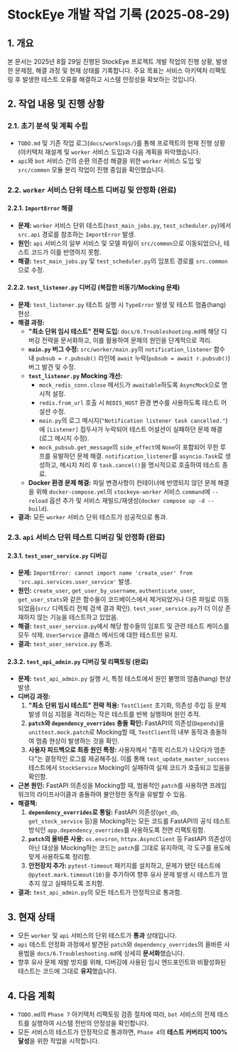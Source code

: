 # StockEye 개발 작업 기록 (2025-08-29)

## 1. 개요
본 문서는 2025년 8월 29일 진행된 StockEye 프로젝트 개발 작업의 진행 상황, 발생한 문제점, 해결 과정 및 현재 상태를 기록합니다. 주요 목표는 서비스 아키텍처 리팩토링 후 발생한 테스트 오류를 해결하고 시스템 안정성을 확보하는 것입니다.

## 2. 작업 내용 및 진행 상황

### 2.1. 초기 분석 및 계획 수립
- `TODO.md` 및 기존 작업 로그(`docs/worklogs/`)를 통해 프로젝트의 현재 진행 상황(아키텍처 재설계 및 `worker` 서비스 도입)과 다음 계획을 파악했습니다.
- `api`와 `bot` 서비스 간의 순환 의존성 해결을 위한 `worker` 서비스 도입 및 `src/common` 모듈 분리 작업이 진행 중임을 확인했습니다.

### 2.2. `worker` 서비스 단위 테스트 디버깅 및 안정화 (완료)

#### 2.2.1. `ImportError` 해결
- **문제:** `worker` 서비스 단위 테스트(`test_main_jobs.py`, `test_scheduler.py`)에서 `src.api` 경로를 참조하는 `ImportError` 발생.
- **원인:** `api` 서비스의 일부 서비스 및 모델 파일이 `src/common`으로 이동되었으나, 테스트 코드가 이를 반영하지 못함.
- **해결:** `test_main_jobs.py` 및 `test_scheduler.py`의 임포트 경로를 `src.common`으로 수정.

#### 2.2.2. `test_listener.py` 디버깅 (복잡한 비동기/Mocking 문제)
- **문제:** `test_listener.py` 테스트 실행 시 `TypeError` 발생 및 테스트 멈춤(hang) 현상.
- **해결 과정:**
    - **"최소 단위 임시 테스트" 전략 도입:** `docs/6.Troubleshooting.md`에 해당 디버깅 전략을 문서화하고, 이를 활용하여 문제의 원인을 단계적으로 격리.
    - **`main.py` 버그 수정:** `src/worker/main.py`의 `notification_listener` 함수 내 `pubsub = r.pubsub()` 라인에 `await` 누락(`pubsub = await r.pubsub()`) 버그 발견 및 수정.
    - **`test_listener.py` Mocking 개선:**
        - `mock_redis_conn.close` 메서드가 `awaitable`하도록 `AsyncMock`으로 명시적 설정.
        - `redis.from_url` 호출 시 `REDIS_HOST` 환경 변수를 사용하도록 테스트 어설션 수정.
        - `main.py`의 로그 메시지(`"Notification listener task cancelled."`)에 `[Listener]` 접두사가 누락되어 테스트 어설션이 실패하던 문제 해결 (로그 메시지 수정).
        - `mock_pubsub.get_message`의 `side_effect`에 `None`이 포함되어 무한 루프를 유발하던 문제 해결. `notification_listener`를 `asyncio.Task`로 생성하고, 메시지 처리 후 `task.cancel()`을 명시적으로 호출하여 테스트 종료.
    - **Docker 환경 문제 해결:** 파일 변경사항이 컨테이너에 반영되지 않던 문제 해결을 위해 `docker-compose.yml`의 `stockeye-worker` 서비스 `command`에 `--reload` 옵션 추가 및 서비스 재빌드/재생성(`docker compose up -d --build`).
- **결과:** 모든 `worker` 서비스 단위 테스트가 성공적으로 통과.

### 2.3. `api` 서비스 단위 테스트 디버깅 및 안정화 (완료)

#### 2.3.1. `test_user_service.py` 디버깅
- **문제:** `ImportError: cannot import name 'create_user' from 'src.api.services.user_service'` 발생.
- **원인:** `create_user`, `get_user_by_username`, `authenticate_user`, `get_user_stats`와 같은 함수들이 코드베이스에서 제거되었거나 다른 파일로 이동되었음(`src/` 디렉토리 전체 검색 결과 확인). `test_user_service.py`가 더 이상 존재하지 않는 기능을 테스트하고 있었음.
- **해결:** `test_user_service.py`에서 해당 함수들의 임포트 및 관련 테스트 케이스를 모두 삭제. `UserService` 클래스 메서드에 대한 테스트만 유지.
- **결과:** `test_user_service.py` 통과.

#### 2.3.2. `test_api_admin.py` 디버깅 및 리팩토링 (완료)
- **문제:** `test_api_admin.py` 실행 시, 특정 테스트에서 원인 불명의 멈춤(hang) 현상 발생.
- **디버깅 과정:**
    1.  **"최소 단위 임시 테스트" 전략 적용:** `TestClient` 초기화, 의존성 주입 등 문제 발생 의심 지점을 격리하는 작은 테스트를 반복 실행하며 원인 추적.
    2.  **`patch`와 `dependency_overrides` 충돌 확인:** FastAPI의 의존성(`Depends`)을 `unittest.mock.patch`로 Mocking할 때, `TestClient`의 내부 동작과 충돌하여 멈춤 현상이 발생하는 것을 확인.
    3.  **사용자 피드백으로 최종 원인 특정:** 사용자께서 "종목 리스트가 나오다가 멈춘다"는 결정적인 로그를 제공해주심. 이를 통해 `test_update_master_success` 테스트에서 `StockService` Mocking이 실패하여 실제 코드가 호출되고 있음을 확인함.
- **근본 원인:** FastAPI 의존성을 Mocking할 때, 범용적인 `patch`를 사용하면 프레임워크의 라이프사이클과 충돌하여 불안정한 동작을 유발할 수 있음.
- **해결책:**
    1.  **`dependency_overrides`로 통일:** FastAPI 의존성(`get_db`, `get_stock_service` 등)을 Mocking하는 모든 코드를 FastAPI의 공식 테스트 방식인 `app.dependency_overrides`를 사용하도록 전면 리팩토링함.
    2.  **`patch`의 올바른 사용:** `os.environ`, `httpx.AsyncClient` 등 FastAPI 의존성이 아닌 대상을 Mocking하는 코드는 `patch`를 그대로 유지하여, 각 도구를 용도에 맞게 사용하도록 정리함.
    3.  **안전장치 추가:** `pytest-timeout` 패키지를 설치하고, 문제가 됐던 테스트에 `@pytest.mark.timeout(10)`을 추가하여 향후 유사 문제 발생 시 테스트가 멈추지 않고 실패하도록 조치함.
- **결과:** `test_api_admin.py`의 모든 테스트가 안정적으로 통과함.

## 3. 현재 상태
- 모든 `worker` 및 `api` 서비스의 단위 테스트가 **통과** 상태입니다.
- `api` 테스트 안정화 과정에서 발견된 `patch`와 `dependency_overrides`의 올바른 사용법을 `docs/6.Troubleshooting.md`에 상세히 **문서화**했습니다.
- 향후 유사 문제 재발 방지를 위해, 디버깅에 사용된 임시 엔드포인트와 비활성화된 테스트는 코드에 그대로 **유지**했습니다.

## 4. 다음 계획
- `TODO.md`의 `Phase 7` 아키텍처 리팩토링 검증 절차에 따라, `bot` 서비스의 전체 테스트를 실행하여 시스템 전반의 안정성을 확인합니다.
- 모든 서비스의 테스트가 안정적으로 통과하면, `Phase 4`의 **테스트 커버리지 100% 달성**을 위한 작업을 시작합니다.